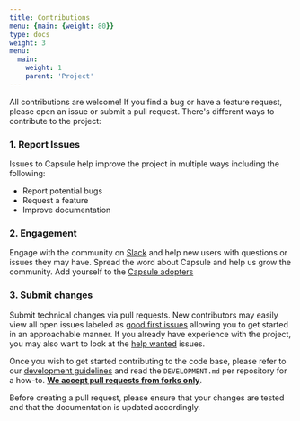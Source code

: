 ```yaml
---
title: Contributions
menu: {main: {weight: 80}}
type: docs
weight: 3
menu:
  main:
    weight: 1
    parent: 'Project'
---
```


All contributions are welcome! If you find a bug or have a feature request, please open an issue or submit a pull request. There's different ways to contribute to the project:

### 1. Report Issues

Issues to Capsule help improve the project in multiple ways including the following:

  * Report potential bugs
  * Request a feature
  * Improve documentation

### 2. Engagement
Engage with the community on [Slack](https://kubernetes.slack.com/archives/C03GETTJQRL) and help new users with questions or issues they may have. Spread the word about Capsule and help us grow the community. Add yourself to the [Capsule adopters](/project/contributions/adoption/)

### 3. Submit changes
Submit technical changes via pull requests. New contributors may easily view all open issues labeled as [good first issues](https://github.com/search?q=user:projectcapsule+label:%22good+first+issue%22++&type=Issues&l=&l=&state=open&s=created&o=desc) allowing you to get started in an approachable manner. If you already have experience with the project, you may also want to look at the [help wanted](https://github.com/search?q=user:projectcapsule+label:%22help+wanted%22++&type=Issues&l=&l=&state=open&s=created&o=desc) issues.

Once you wish to get started contributing to the code base, please refer to our [development guidelines](/project/contributions/guidelines/) and read the `DEVELOPMENT.md` per repository for a how-to. **[We accept pull requests from forks only](#create-a-pull-request)**.

Before creating a pull request, please ensure that your changes are tested and that the documentation is updated accordingly.
